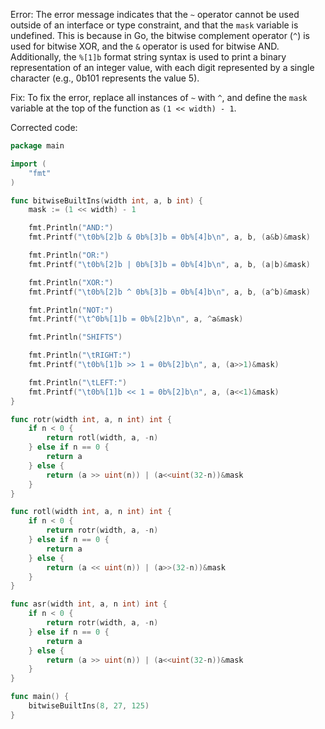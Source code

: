 Error: The error message indicates that the `~` operator cannot be used outside of an interface or type constraint, and that the `mask` variable is undefined. This is because in Go, the bitwise complement operator (`^`) is used for bitwise XOR, and the `&` operator is used for bitwise AND. Additionally, the `%[1]b` format string syntax is used to print a binary representation of an integer value, with each digit represented by a single character (e.g., 0b101 represents the value 5).

Fix: To fix the error, replace all instances of `~` with `^`, and define the `mask` variable at the top of the function as `(1 << width) - 1`.

Corrected code:
```go
package main

import (
	"fmt"
)

func bitwiseBuiltIns(width int, a, b int) {
	mask := (1 << width) - 1

	fmt.Println("AND:")
	fmt.Printf("\t0b%[2]b & 0b%[3]b = 0b%[4]b\n", a, b, (a&b)&mask)

	fmt.Println("OR:")
	fmt.Printf("\t0b%[2]b | 0b%[3]b = 0b%[4]b\n", a, b, (a|b)&mask)

	fmt.Println("XOR:")
	fmt.Printf("\t0b%[2]b ^ 0b%[3]b = 0b%[4]b\n", a, b, (a^b)&mask)

	fmt.Println("NOT:")
	fmt.Printf("\t^0b%[1]b = 0b%[2]b\n", a, ^a&mask)

	fmt.Println("SHIFTS")

	fmt.Println("\tRIGHT:")
	fmt.Printf("\t0b%[1]b >> 1 = 0b%[2]b\n", a, (a>>1)&mask)

	fmt.Println("\tLEFT:")
	fmt.Printf("\t0b%[1]b << 1 = 0b%[2]b\n", a, (a<<1)&mask)
}

func rotr(width int, a, n int) int {
	if n < 0 {
		return rotl(width, a, -n)
	} else if n == 0 {
		return a
	} else {
		return (a >> uint(n)) | (a<<uint(32-n))&mask
	}
}

func rotl(width int, a, n int) int {
	if n < 0 {
		return rotr(width, a, -n)
	} else if n == 0 {
		return a
	} else {
		return (a << uint(n)) | (a>>(32-n))&mask
	}
}

func asr(width int, a, n int) int {
	if n < 0 {
		return rotr(width, a, -n)
	} else if n == 0 {
		return a
	} else {
		return (a >> uint(n)) | (a<<uint(32-n))&mask
	}
}

func main() {
	bitwiseBuiltIns(8, 27, 125)
}
```
